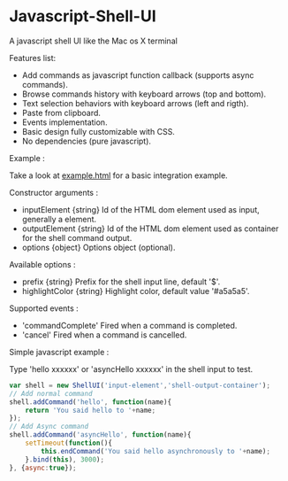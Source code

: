 # Javascript-Shell-UI
A javascript shell UI like the Mac os X terminal

Features list:

 * Add commands as javascript function callback (supports async commands).
 * Browse commands history with keyboard arrows (top and bottom).
 * Text selection behaviors with keyboard arrows (left and rigth).
 * Paste from clipboard.
 * Events implementation.
 * Basic design fully customizable with CSS.
 * No dependencies (pure javascript).
 
Example :

Take a look at [example.html](https://github.com/Nadib/Javascript-Shell-UI/blob/master/example.html) for a basic integration example.

Constructor arguments :

 * inputElement {string} Id of the HTML dom element used as input, generally a <span> element.
 * outputElement {string} Id of the HTML dom element used as container for the shell command output.
 * options {object} Options object (optional).
 
Available options :

 * prefix {string} Prefix for the shell input line, default '$'.
 * highlightColor {string} Highlight color, default value '#a5a5a5'.
 
 Supported events :
 
 * 'commandComplete' Fired when a command is completed.
 * 'cancel' Fired when a command is cancelled.

Simple javascript example :

Type 'hello xxxxxx' or 'asyncHello xxxxxx' in the shell input to test.

```javascript
var shell = new ShellUI('input-element','shell-output-container');
// Add normal command
shell.addCommand('hello', function(name){
	return 'You said hello to '+name;
});
// Add Async command
shell.addCommand('asyncHello', function(name){
	setTimeout(function(){
  		this.endCommand('You said hello asynchronously to '+name);		
  	}.bind(this), 3000);
}, {async:true});
```